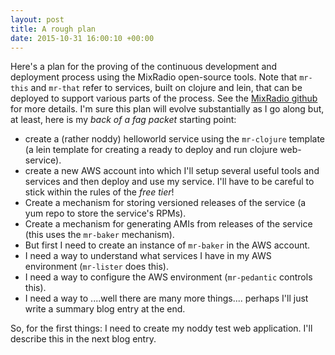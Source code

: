 ```yaml
---
layout: post
title: A rough plan
date: 2015-10-31 16:00:10 +00:00
---
```


Here's a plan for the proving of the continuous development and deployment process using the MixRadio open-source tools. Note that `mr-this` and `mr-that` refer to services, built on clojure and lein, that can be deployed to support various parts of the process. See the [MixRadio github](https://github.com/mixradio) for more details. I'm sure this plan will evolve substantially as I go along but, at least, here is my _back of a fag packet_ starting point:

 - create a (rather noddy) helloworld service using the `mr-clojure` template (a lein template for creating a ready to deploy and run clojure web-service).
 - create a new AWS account into which I'll setup several useful tools and services and then deploy and use my service. I'll have to be careful to stick within the rules of the _free tier_!
 - Create a mechanism for storing versioned releases of the service (a yum repo to store the service's RPMs).
 - Create a mechanism for generating AMIs from releases of the service (this uses the `mr-baker` mechanism).
 - But first I need to create an instance of `mr-baker` in the AWS account.
 - I need a way to understand what services I have in my AWS environment (`mr-lister` does this).
 - I need a way to configure the AWS environment (`mr-pedantic` controls this).
 - I need a way to ....well there are many more things.... perhaps I'll just write a summary blog entry at the end.

So, for the first things: I need to create my noddy test web application. I'll describe this in the next blog entry.
